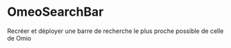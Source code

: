 # OmeoSearchBar
Recréer et déployer une barre de recherche le plus proche possible de celle de Omio
